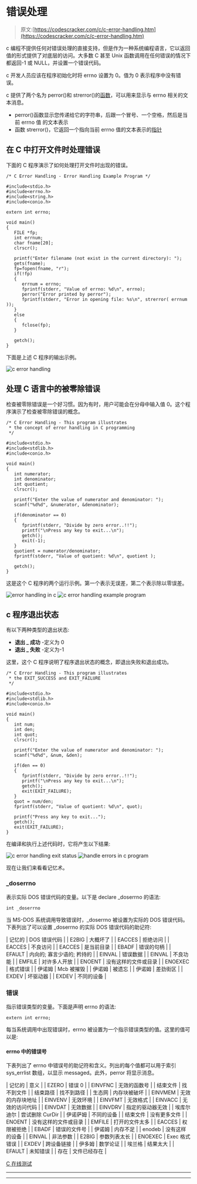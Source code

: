 # 错误处理

> 原文:[https://codescracker.com/c/c-error-handling.htm](https://codescracker.com/c/c-error-handling.htm)

c 编程不提供任何对错误处理的直接支持，但是作为一种系统编程语言，它以返回值的形式提供了对底层的访问。大多数 C 甚至 Unix 函数调用在任何错误的情况下都返回-1 或 NULL，并设置一个错误代码。

c 开发人员应该在程序初始化时将 errno 设置为 0。值为 0 表示程序中没有错误。

c 提供了两个名为 perror()和 strerror()的[函数](/c/c-functions.htm)，可以用来显示与 errno 相关的文本消息。

*   perror()函数显示您传递给它的字符串，后跟一个冒号、一个空格，然后是当前 errno 值 的文本表示
*   函数 strerror()，它返回一个指向当前 errno 值的文本表示的[指针](/c/c-pointers.htm)

## 在 C 中打开文件时处理错误

下面的 C 程序演示了如何处理打开文件时出现的错误。

```
/* C Error Handling - Error Handling Example Program */

#include<stdio.h>
#include<errno.h>
#include<string.h>
#include<conio.h>

extern int errno;

void main()
{
   FILE *fp;
   int errnum;
   char fname[20];
   clrscr();

   printf("Enter filename (not exist in the current directory): ");
   gets(fname);
   fp=fopen(fname, "r");
   if(!fp)
   {
      errnum = errno;
      fprintf(stderr, "Value of errno: %d\n", errno);
      perror("Error printed by perror");
      fprintf(stderr, "Error in opening file: %s\n", strerror( errnum ));
   }
   else
   {
      fclose(fp);
   }

   getch();
}
```

下面是上述 C 程序的输出示例。

![c error handling](../Images/d10e1f1e1100125aeb998a2a2426f3b1.png)

## 处理 C 语言中的被零除错误

检查被零除错误是一个好习惯。因为有时，用户可能会在分母中输入值 0。这个程序演示了检查被零除错误的概念。

```
/* C Error Handling - This program illustrates
 * the concept of error handling in C programming
 */

#include<stdio.h>
#include<stdlib.h>
#include<conio.h>

void main()
{
   int numerator;
   int denominator;
   int quotient;
   clrscr();

   printf("Enter the value of numerator and denominator: ");
   scanf("%d%d", &numerator, &denominator);

   if(denominator == 0)
   {
      fprintf(stderr, "Divide by zero error..!!");
      printf("\nPress any key to exit...\n");
      getch();
      exit(-1);
   }
   quotient = numerator/denominator;
   fprintf(stderr, "Value of quotient: %d\n", quotient );

   getch();
}
```

这是这个 C 程序的两个运行示例。第一个表示无误差，第二个表示除以零误差。

![error handling in c](../Images/aefdb5c701735fae981f02c1f40aab6e.png)
![c error handling example program](../Images/eb12b7bfab4011c10f1367f9dcc06951.png)

## c 程序退出状态

有以下两种类型的退出状态:

*   **退出 _ 成功** -定义为 0
*   **退出 _ 失败** -定义为-1

这里，这个 C 程序说明了程序退出状态的概念，即退出失败和退出成功。

```
/* C Error Handling - This program illustrates
 * the EXIT_SUCCESS and EXIT_FAILURE
 */

#include<stdio.h>
#include<stdlib.h>
#include<conio.h>

void main()
{
   int num;
   int den;
   int quot;
   clrscr();

   printf("Enter the value of numerator and denominator: ");
   scanf("%d%d", &num, &den);

   if(den == 0)
   {
      fprintf(stderr, "Divide by zero error..!!");
      printf("\nPress any key to exit...\n");
      getch();
      exit(EXIT_FAILURE);
   }
   quot = num/den;
   fprintf(stderr, "Value of quotient: %d\n", quot);

   printf("Press any key to exit...");
   getch();
   exit(EXIT_FAILURE);
}
```

在编译和执行上述代码时，它将产生以下结果:

![c error handling exit status](../Images/af22c05d7a0827c5bbebc9e9a602db44.png)
![handle errors in c program](../Images/e0fc28756685c81aca0c056004585398.png)

现在让我们来看看记忆术。

### _doserrno

表示实际 DOS 错误代码的变量。以下是 declare _doserrno 的语法:

```
int _doserrno
```

当 MS-DOS 系统调用导致错误时，_doserrno 被设置为实际的 DOS 错误代码。下表列出了可以设置 _doserrno 的实际 DOS 错误代码的助记符:

| 记忆的 | DOS 错误代码 |
| E2BIG | 大概坏了 |
| EACCES | 拒绝访问 |
| EACCES | 不良访问 |
| EACCES | 是当前目录 |
| EBADF | 错误的句柄 |
| EFAULT | 内向的; 寡言少语的; 矜持的 |
| EINVAL | 错误数据 |
| EINVAL | 不良功能 |
| EMFILE | 对许多人开放 |
| ENOENT | 没有这样的文件或目录 |
| ENOEXEC | 格式错误 |
| 伊诺姆 | Mcb 被摧毁 |
| 伊诺姆 | 被遗忘 |
| 伊诺姆 | 差劲街区 |
| EXDEV | 坏驱动器 |
| EXDEV | 不同的设备 |

### 错误

指示错误类型的变量。下面是声明 errno 的语法:

```
extern int errno;
```

每当系统调用中出现错误时，errno 被设置为一个指示错误类型的值。这里的值可以是:

#### errno 中的错误号

下表列出了 errno 中错误号的助记符和含义。列出的每个值都可以用于索引 sys_errlist 数组，以显示 messaged。此外，perror 将显示消息。

| 记忆的 | 意义 |
| EZERO | 错误 0 |
| EINVFNC | 无效的函数号 |
| 结束文件 | 找不到文件 |
| 结束路径 | 找不到路径 |
| 生态网 | 内存块被破坏 |
| EINVMEM | 无效的内存块地址 |
| EINVENV | 无效环境 |
| EINVFMT | 无效格式 |
| EINVACC | 无效的访问代码 |
| EINVDAT | 无效数据 |
| EINVDRV | 指定的驱动器无效 |
| 埃库尔迪尔 | 尝试删除 CurDir |
| 伊诺萨姆 | 不同的设备 |
| 结束文件 | 没有更多文件 |
| ENOENT | 没有这样的文件或目录 |
| EMFILE | 打开的文件太多 |
| EACCES | 权限被拒绝 |
| EBADF | 错误的文件号 |
| 伊诺姆 | 内存不足 |
| enodeb | 没有这样的设备 |
| EINVAL | 非法参数 |
| E2BIG | 参数列表太长 |
| ENOEXEC | Exec 格式错误 |
| EXDEV | 跨设备链接 |
| 伊多姆 | 数学论证 |
| 埃兰格 | 结果太大 |
| EFAULT | 未知错误 |
| 存在 | 文件已经存在 |

[C 在线测试](/exam/showtest.php?subid=2)

* * *

* * *